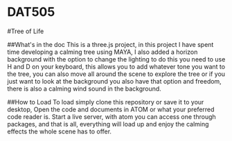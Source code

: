 # DAT505

#Tree of Life

##What's in the doc
This is a three.js project, in this project I have spent time developing a calming tree using MAYA, I also added a horizon background with the option to change the lighting to do this you need to use H and D on your keyboard, this allows you to add whatever tone you want to the tree, you can also move all around the scene to explore the tree or if you just want to look at the background you also have that option and freedom, there is also a calming wind sound in the background.

##How to Load
To load simply clone this repository or save it to your desktop, Open the code and documents in ATOM or what your preferred code reader is. Start a live server, with atom you can access one through packages, and that is all, everything will load up and enjoy the calming effects the whole scene has to offer.
